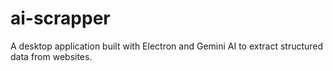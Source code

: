 # ai-scrapper
A desktop application built with Electron and Gemini AI to extract structured data from websites.
